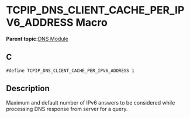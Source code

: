 # TCPIP\_DNS\_CLIENT\_CACHE\_PER\_IPV6\_ADDRESS Macro

**Parent topic:**[DNS Module](GUID-D15C8F84-C30C-451F-8AB7-F8E62AD494C2.md)

## C

```
#define TCPIP_DNS_CLIENT_CACHE_PER_IPV6_ADDRESS 1
```

## Description

Maximum and default number of IPv6 answers to be considered while processing DNS response from server for a query.


